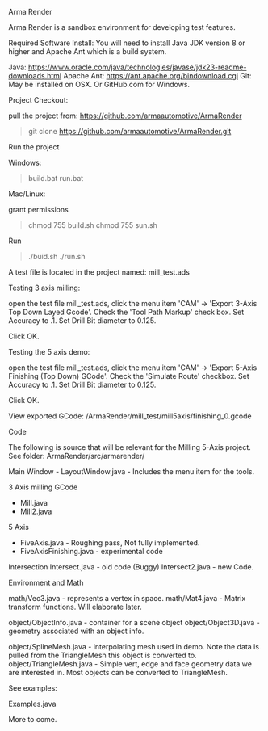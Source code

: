 Arma Render 

Arma Render is a sandbox environment for developing test features.


Required Software Install: 
You will need to install Java JDK version 8 or higher and Apache Ant which is a build system.

Java: https://www.oracle.com/java/technologies/javase/jdk23-readme-downloads.html
Apache Ant: https://ant.apache.org/bindownload.cgi 
Git: May be installed on OSX. Or GitHub.com for Windows.


Project Checkout:

pull the project from: https://github.com/armaautomotive/ArmaRender
> git clone https://github.com/armaautomotive/ArmaRender.git


Run the project 

Windows:

> build.bat
> run.bat

Mac/Linux:

grant permissions
> chmod 755 build.sh
> chmod 755 sun.sh

Run
> ./buid.sh
> ./run.sh



A test file is located in the project named: mill_test.ads


Testing 3 axis milling:

open the test file mill_test.ads, click the menu item 'CAM' -> 'Export 3-Axis Top Down Layed Gcode'.
Check the 'Tool Path Markup' check box.
Set Accuracy to .1.
Set Drill Bit diameter to 0.125.

Click OK.



Testing the 5 axis demo:

open the test file mill_test.ads, click the menu item 'CAM' -> 'Export 5-Axis Finishing (Top Down) GCode'.
Check the 'Simulate Route' checkbox.
Set Accuracy to .1.
Set Drill Bit diameter to 0.125.

Click OK.

View exported GCode: /ArmaRender/mill_test/mill5axis/finishing_0.gcode





Code 

The following is source that will be relevant for the Milling 5-Axis project.
See folder: ArmaRender/src/armarender/

Main Window - LayoutWindow.java - Includes the menu item for the tools.

3 Axis milling GCode 
- Mill.java
- Mill2.java


5 Axis 
- FiveAxis.java - Roughing pass, Not fully implemented.
- FiveAxisFinishing.java - experimental code 


Intersection
Intersect.java - old code (Buggy)
Intersect2.java - new Code.



Environment and Math

math/Vec3.java  - represents a vertex in space. 
math/Mat4.java - Matrix transform functions. Will elaborate later.

object/ObjectInfo.java - container for a scene object 
object/Object3D.java - geometry associated with an object info.

object/SplineMesh.java - interpolating mesh used in demo. Note the data is pulled from the TriangleMesh this object is converted to.
object/TriangleMesh.java - Simple vert, edge and face geometry data we are interested in. Most objects can be converted to TriangleMesh.


See examples:

Examples.java


More to come.










